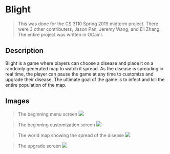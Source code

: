 # Blight
>This was done for the CS 3110 Spring 2019 midterm project. There were 3 other contributers, Jason Pan, Jeremy Wang, and Eli Zhang. The entire project was written in OCaml.

## Description
Blight is a game where players can choose a disease and place it on a randomly generated map to watch it spread. As the disease is spreading in real time, the player can pause the game at any time to customize and upgrade their disease. The ultimate goal of the game is to infect and kill the entire population of the map.

## Images
>The beginning menu screen
![](https://imgur.com/3HgvMGM)

>The beginning customization screen
![](https://imgur.com/N6pN4vM)

>The world map showing the spread of the disease
![](https://imgur.com/QEGG2fd)

>The upgrade screen
![](https://imgur.com/tLxPpXj)
